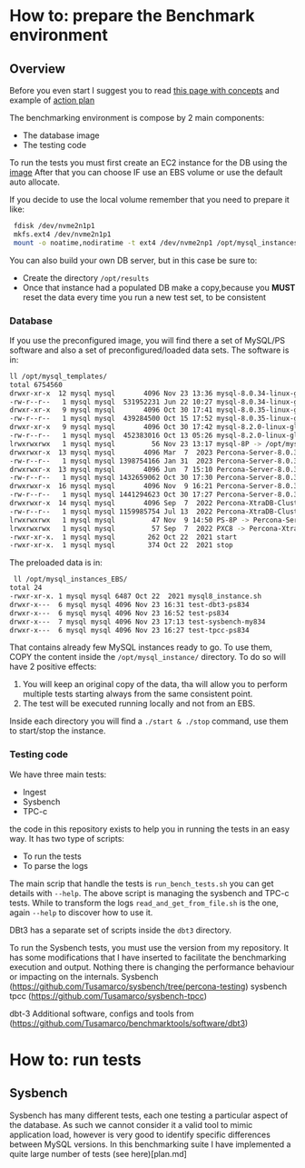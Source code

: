 # How to: prepare the Benchmark environment

## Overview
Before you even start I suggest you to read [this page with concepts](concepts.md) and example of [action plan](plan.md)


The benchmarking environment is compose by 2 main components:
- The database image
- The testing code

To run the tests you must first create an EC2 instance for the DB using the [image](https://eu-central-1.console.aws.amazon.com/ec2/home?region=eu-central-1#ImageDetails:imageId=ami-06fa99993a0a168e6) 
After that you can choose IF use an EBS volume or use the default auto allocate.

If you decide to use the local volume remember that you need to prepare it like:

```sh
 fdisk /dev/nvme2n1p1 
 mkfs.ext4 /dev/nvme2n1p1
 mount -o noatime,nodiratime -t ext4 /dev/nvme2np1 /opt/mysql_instances
```

You can also build your own DB server, but in this case be sure to:
- Create the directory `/opt/results`
- Once that instance had a populated DB make a copy,because you __MUST__ reset the data every time you run a new test set, to be consistent 



### Database
If you use the preconfigured image, you will find there a set of MySQL/PS software and also a set of preconfigured/loaded data sets.
The software is in:
```bash
ll /opt/mysql_templates/
total 6754560
drwxr-xr-x  12 mysql mysql       4096 Nov 23 13:36 mysql-8.0.34-linux-glibc2.17-x86_64
-rw-r--r--   1 mysql mysql  531952231 Jun 22 10:27 mysql-8.0.34-linux-glibc2.17-x86_64.tar.gz
drwxr-xr-x   9 mysql mysql       4096 Oct 30 17:41 mysql-8.0.35-linux-glibc2.17-x86_64
-rw-r--r--   1 mysql mysql  439284500 Oct 15 17:52 mysql-8.0.35-linux-glibc2.17-x86_64.tar.xz
drwxr-xr-x   9 mysql mysql       4096 Oct 30 17:42 mysql-8.2.0-linux-glibc2.17-x86_64
-rw-r--r--   1 mysql mysql  452383016 Oct 13 05:26 mysql-8.2.0-linux-glibc2.17-x86_64.tar.xz
lrwxrwxrwx   1 mysql mysql         56 Nov 23 13:17 mysql-8P -> /opt/mysql_templates/mysql-8.0.34-linux-glibc2.17-x86_64
drwxrwxr-x  13 mysql mysql       4096 Mar  7  2023 Percona-Server-8.0.31-23-Linux.x86_64.glibc2.17
-rw-r--r--   1 mysql mysql 1398754166 Jan 31  2023 Percona-Server-8.0.31-23-Linux.x86_64.glibc2.17.tar.gz
drwxrwxr-x  13 mysql mysql       4096 Jun  7 15:10 Percona-Server-8.0.33-25-Linux.x86_64.glibc2.17
-rw-r--r--   1 mysql mysql 1432659062 Oct 30 17:30 Percona-Server-8.0.33-25-Linux.x86_64.glibc2.17.tar.gz
drwxrwxr-x  16 mysql mysql       4096 Nov  9 16:21 Percona-Server-8.0.34-26-Linux.x86_64.glibc2.17
-rw-r--r--   1 mysql mysql 1441294623 Oct 30 17:27 Percona-Server-8.0.34-26-Linux.x86_64.glibc2.17.tar.gz
drwxrwxr-x  14 mysql mysql       4096 Sep  7  2022 Percona-XtraDB-Cluster_8.0.28-19.1_Linux.x86_64.glibc2.17
-rw-r--r--   1 mysql mysql 1159985754 Jul 13  2022 Percona-XtraDB-Cluster_8.0.28-19.1_Linux.x86_64.glibc2.17.tar.gz
lrwxrwxrwx   1 mysql mysql         47 Nov  9 14:50 PS-8P -> Percona-Server-8.0.34-26-Linux.x86_64.glibc2.17
lrwxrwxrwx   1 mysql mysql         57 Sep  7  2022 PXC8 -> Percona-XtraDB-Cluster_8.0.28-19.1_Linux.x86_64.glibc2.17
-rwxr-xr-x.  1 mysql mysql        262 Oct 22  2021 start
-rwxr-xr-x.  1 mysql mysql        374 Oct 22  2021 stop
```
The preloaded data is in:
```bash
 ll /opt/mysql_instances_EBS/
total 24
-rwxr-xr-x. 1 mysql mysql 6487 Oct 22  2021 mysql8_instance.sh
drwxr-x---  6 mysql mysql 4096 Nov 23 16:31 test-dbt3-ps834
drwxr-x---  6 mysql mysql 4096 Nov 23 16:52 test-ps834
drwxr-x---  7 mysql mysql 4096 Nov 23 17:13 test-sysbench-my834
drwxr-x---  6 mysql mysql 4096 Nov 23 16:27 test-tpcc-ps834
```
That contains already few MySQL instances ready to go. 
To use them, COPY the content inside the `/opt/mysql_instance/` directory.
To do so will have 2 positive effects:
1. You will keep an original copy of the data, tha will allow you to perform multiple tests starting always from the same consistent point. 
2. The test will be executed running locally and not from an EBS.

Inside each directory you will find a `./start & ./stop` command, use them to start/stop the instance.  

### Testing code
We have three main tests:
- Ingest
- Sysbench 
- TPC-c 

the code in this repository exists to help you in running the tests in an easy way.
It has two type of scripts:
- To run the tests
- To parse the logs 

The main scrip that handle the tests is `run_bench_tests.sh` you can get details with `--help`.
The above script is managing the sysbench and TPC-c tests.
While to transform the  logs `read_and_get_from_file.sh` is the one, again `--help` to discover how to use it. 

DBt3 has a separate set of scripts inside the `dbt3` directory.

To run the Sysbench tests, you must use the version from my repository. It has some modifications that I have inserted to facilitate the benchmarking execution and output. Nothing there is changing the performance behaviour or impacting on the internals. 
Sysbench (https://github.com/Tusamarco/sysbench/tree/percona-testing)
sysbench tpcc (https://github.com/Tusamarco/sysbench-tpcc) 

dbt-3 Additional software, configs and tools from (https://github.com/Tusamarco/benchmarktools/software/dbt3) 

# How to: run tests 
## Sysbench 
Sysbench has many different tests, each one testing a particular aspect of the database. As such we cannot consider it a valid tool to mimic application load, however is very good to identify specific differences between MySQL versions. 
In this benchmarking suite I have implemented a quite large number of tests (see here)[plan.md]










     
